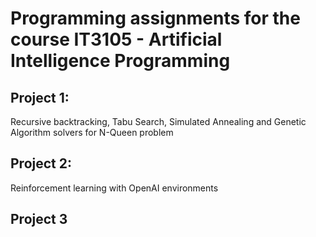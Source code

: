 # Programming assignments for the course IT3105 - Artificial Intelligence Programming

## Project 1:
Recursive backtracking, Tabu Search, Simulated Annealing and Genetic Algorithm solvers for N-Queen problem

## Project 2:
Reinforcement learning with OpenAI environments

## Project 3
